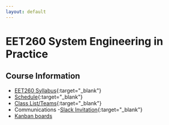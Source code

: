 ```yaml
---
layout: default
---
```


# EET260 System Engineering in Practice

## Course Information

- [EET260 Syllabus](EET260.Syllabus.pdf){:target="_blank"}
- [Schedule](SprintSchedule.pdf){:target="_blank"}
- [Class List/Teams](ClassList.pdf){:target="_blank"}
- Communications -[Slack Invitation](https://join.slack.com/t/nmc-scp3975/shared_invite/zt-k0kxzgra-wvCTcQbbxOctfwhwlZjaZg){:target="_blank"}
- [Kanban boards](Kanbans.md)



